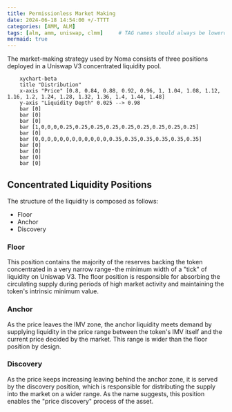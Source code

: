 ```yaml
---
title: Permissionless Market Making
date: 2024-06-18 14:54:00 +/-TTTT
categories: [AMM, ALM]
tags: [alm, amm, uniswap, clmm]     # TAG names should always be lowercase
mermaid: true
---
```


The market-making strategy used by Noma consists of three positions deployed in a Uniswap V3 concentrated liquidity pool. 

```mermaid
    xychart-beta
    title "Distribution"
    x-axis "Price" [0.8, 0.84, 0.88, 0.92, 0.96, 1, 1.04, 1.08, 1.12, 1.16, 1.2, 1.24, 1.28, 1.32, 1.36, 1.4, 1.44, 1.48]
    y-axis "Liquidity Depth" 0.025 --> 0.98
    bar [0]
    bar [0]
    bar [0]
    bar [1,0,0,0,0.25,0.25,0.25,0.25,0.25,0.25,0.25,0.25,0.25]
    bar [0]
    bar [0,0,0,0,0,0,0,0,0,0,0,0,0.35,0.35,0.35,0.35,0.35,0.35]
    bar [0]
    bar [0]
    bar [0]
    bar [0]
```  

## Concentrated Liquidity Positions

The structure of the liquidity is composed as follows:

- Floor
- Anchor
- Discovery

### Floor
This position contains the majority of the reserves backing the token  concentrated in a very narrow range - the minimum width of a "tick" of liquidity on Uniswap V3. The floor position is responsible for absorbing the circulating supply during periods of high market activity and maintaining the token's intrinsic minimum value.

### Anchor
As the price leaves the IMV zone, the anchor liquidity meets demand by supplying liquidity in the price range between the token's IMV itself and the current price decided by the market. This range is wider than the floor position by design.

### Discovery
As the price keeps increasing leaving behind the anchor zone, it is served by the discovery position, which is responsible for distributing the supply into the market on a wider range. As the name suggests, this position enables the "price discovery" process of the asset.